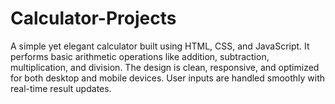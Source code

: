 # Calculator-Projects
A simple yet elegant calculator built using HTML, CSS, and JavaScript. It performs basic arithmetic operations like addition, subtraction, multiplication, and division. The design is clean, responsive, and optimized for both desktop and mobile devices. User inputs are handled smoothly with real-time result updates.
